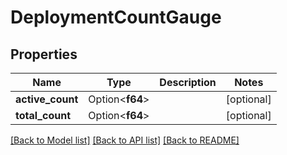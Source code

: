 # DeploymentCountGauge

## Properties

Name | Type | Description | Notes
------------ | ------------- | ------------- | -------------
**active_count** | Option<**f64**> |  | [optional]
**total_count** | Option<**f64**> |  | [optional]

[[Back to Model list]](../README.md#documentation-for-models) [[Back to API list]](../README.md#documentation-for-api-endpoints) [[Back to README]](../README.md)


